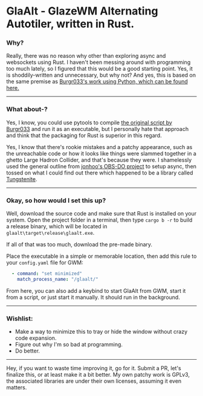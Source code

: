 # GlaAlt - GlazeWM Alternating Autotiler, written in Rust.

### Why?
Really, there was no reason why other than exploring async and websockets using Rust. I haven't been messing around with programming 
too much lately, so I figured that this would be a good starting point. Yes, it is shoddily-written and unnecessary, but why not? 
And yes, this is based on the same premise as [Burgr033's work using Python, which can be found here.](https://github.com/burgr033/GlazeWM-autotiling-python)

-----
### What about-?
Yes, I know, you could use pytools to compile [the original script by Burgr033](https://github.com/burgr033/GlazeWM-autotiling-python) and run it as an executable, but I personally hate that approach and think that the packaging for Rust is superior in this regard. 

Yes, I know that there's rookie mistakes and a patchy appearance, such as the unreachable code or how it looks like things were slammed together in a ghetto Large Hadron Collider, and that's because they were. I shamelessly used the general outline from [jonhoo's OBS-DO project](https://github.com/jonhoo/obs-do) to setup async, then tossed on what I could find out there which happened to be a library called [Tungstenite](https://crates.io/crates/tungstenite).

-----
### Okay, so how would I set this up?
Well, download the source code and make sure that Rust is installed on your system. Open the project folder in a terminal,
then type `cargo b -r` to build a release binary, which will be located in `glaalt\target\release\glaalt.exe`.

If all of that was too much, download the pre-made binary.

Place the
executable in a simple or memorable location, then add this rule to your `config.yaml` file for GWM:

```yaml
  - command: "set minimized"
    match_process_name: "/glaalt/"
```

From here, you can also add a keybind to start GlaAlt from GWM, start it from a script, or just start
it manually. It should run in the background.

-----
### Wishlist:
- Make a way to minimize this to tray or hide the window without crazy code expansion.   
- Figure out why I'm so bad at programming.
- Do better.   

-----
Hey, if you want to waste time improving it, go for it. Submit a PR, let's finalize this, or at least make it a bit better.
My own patchy work is GPLv3, the associated libraries are under their own licenses, assuming it even matters.